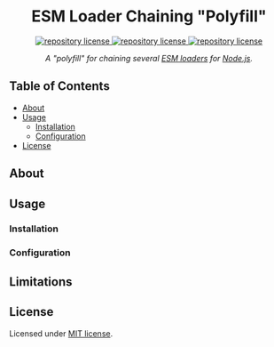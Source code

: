 <h1 align="center">
    ESM Loader Chaining "Polyfill"
</h1>

<p align="center">
    <a href="https://github.com/concision/esm-loader-chaining
/blob/master/LICENSE">
        <img alt="repository license" src="https://img.shields.io/github/license/concision/esm-loader-chaining?style=for-the-badge"/>
    </a>
    <a href="https://www.npmjs.com/package/esm-loader-chaining">
        <img alt="repository license" src="https://img.shields.io/npm/v/esm-loader-chaining?color=red&logo=npm&style=for-the-badge"/>
    </a>
    <a href="https://bundlephobia.com/result?p=esm-loader-chaining">
        <img alt="repository license" src="https://img.shields.io/bundlephobia/min/esm-loader-chaining?color=green&label=Size&logo=node.js&logoColor=green&style=for-the-badge"/>
    </a>
</p>

<p align="center">
    <i>A "polyfill" for chaining several <a href="https://nodejs.org/api/esm.html#esm_experimental_loaders">ESM loaders</a> for <a href="https://nodejs.org/en/">Node.js</a>.</i>
</p>


## Table of Contents

- [About](#about)
- [Usage](#usage)
  - [Installation](#installation)
  - [Configuration](#configuration)
- [License](#license)


## About


## Usage

### Installation

### Configuration


## Limitations


## License
Licensed under [MIT license](https://choosealicense.com/licenses/mit/).
